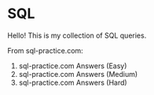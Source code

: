 # SQL

Hello! This is my collection of SQL queries. 

From sql-practice.com:
1.  sql-practice.com Answers (Easy)
2.  sql-practice.com Answers (Medium)
3.  sql-practice.com Answers (Hard)
